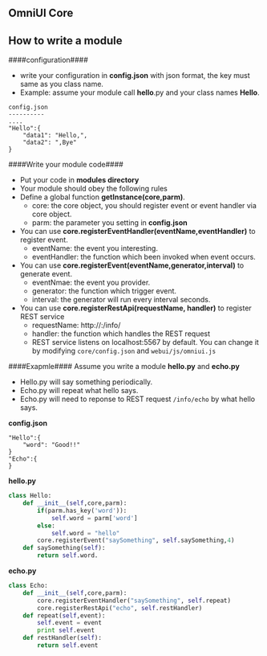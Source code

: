 OmniUI Core 
---------------






## How to write a module ##
####configuration####
- write your configuration in **config.json** with json format, the key must same as you class name.
- Example:  assume your module call **hello**.py and your class names **Hello**. 

```
config.json
----------
....
"Hello":{
    "data1": "Hello,",
    "data2": ",Bye"
}
```
####Write your module code####
- Put your code in **modules directory**
- Your module should obey the following rules
- Define a global function **getInstance(core,parm)**.
    * core: the core object, you should register event or event handler via core object.
    * parm: the parameter you setting in **config.json**
- You can use  **core.registerEventHandler(eventName,eventHandler)** to register event.
    * eventName: the event you interesting.
    * eventHandler: the function which been invoked when event occurs.
- You can use  **core.registerEvent(eventName,generator,interval)** to generate event.
    * eventNmae: the event you provider.
    * generator: the function which trigger event. 
    * interval: the generator will run every interval seconds.
- You can use **core.registerRestApi(requestName, handler)** to register REST service
    * requestName: http://<ip>:<port>/info/<requestName>
    * handler: the function which handles the REST request
    * REST service listens on localhost:5567 by default. You can change it by modifying `core/config.json` and `webui/js/omniui.js`

####Exapmle####
Assume you write a module **hello.py** and **echo.py**

- Hello.py will say something periodically.
- Echo.py will repeat what hello says.
- Echo.py will need to reponse to REST request `/info/echo` by what hello says.

**config.json**
```
"Hello":{
    "word": "Good!!"
}
"Echo":{
}
```


**hello.py**
``` python
class Hello:
    def __init__(self,core,parm):
        if(parm.has_key('word')):
            self.word = parm['word']
        else:
            self.word = "hello"
        core.registerEvent("saySomething", self.saySomething,4)
    def saySomething(self):
        return self.word.
```


**echo.py**
``` python
class Echo:
    def __init__(self,core,parm):
        core.registerEventHandler("saySomething", self.repeat)
        core.registerRestApi("echo", self.restHandler)
    def repeat(self,event):
        self.event = event
        print self.event
    def restHandler(self):
        return self.event
```


